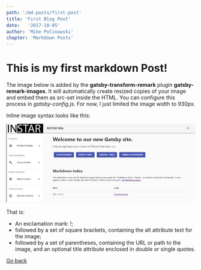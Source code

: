 ```yaml
---
path: '/md-posts/first-post'
title: 'First Blog Post'
date:   '2017-10-05'
author: 'Mike Polinowski'
chapter: 'Markdown Posts'
---
```


# This is my first markdown Post!

The image below is added by the __gatsby-transform-remark__ plugin __gatsby-remark-images__. It will automatically create resized copies of your image and embed them as src-set inside the HTML. You can configure this process in _gatsby-config.js_. For now, I just limited the image width to 930px.

Inline image syntax looks like this:

![](./images/gatsby_01.png)

That is:

* An exclamation mark: !;
* followed by a set of square brackets, containing the alt attribute text for the image;
* followed by a set of parentheses, containing the URL or path to the image, and an optional title attribute enclosed in double or single quotes.


[Go back](/md-posts/)
